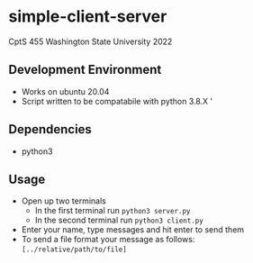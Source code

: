 # simple-client-server

CptS 455 Washington State University 2022

## Development Environment 

* Works on ubuntu 20.04 
* Script written to be compatabile with python 3.8.X '

## Dependencies

* python3

## Usage 

* Open up two terminals
    * In the first terminal run `python3 server.py` 
    * In the second terminal run `python3 client.py`
* Enter your name, type messages and hit enter to send them 
* To send a file format your message as follows: `[../relative/path/to/file]`